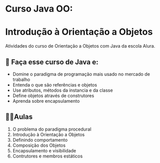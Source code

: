 # Curso Java OO:

# Introdução à Orientação a Objetos

Atividades do curso de Orientação a Objetos com Java da escola Alura.



## 📓 Faça esse curso de Java e:

- Domine o paradigma de programação mais usado no mercado de trabalho
- Entenda o que são referências e objetos
- Use atributos, métodos da instancia e da classe
- Define objetos através de construtores
- Aprenda sobre encapsulamento



## 👨‍🏫Aulas

1. O problema do paradigma procedural
2. Introdução à Orientação a Objetos
3. Definindo comportamento
4. Composição dos Objetos
5. Encapsulamento e visibilidade
6. Contrutores e membros estáticos